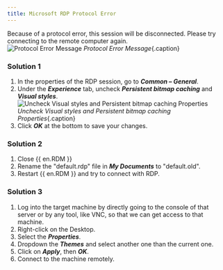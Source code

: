 ```yaml
---
title: Microsoft RDP Protocol Error
---
```

Because of a protocol error, this session will be disconnected. Please try connecting to the remote computer again.  
![Protocol Error Message](/img/en/kb/KB4261.png)
*Protocol Error Message*{.caption}

### Solution 1

1. In the properties of the RDP session, go to ***Common – General***.
1. Under the ***Experience*** tab, uncheck ***Persistent bitmap caching*** and ***Visual styles***.
![Uncheck Visual styles and Persistent bitmap caching Properties](/img/en/kb/KB4262.png)
*Uncheck Visual styles and Persistent bitmap caching Properties*{.caption}
1. Click ***OK*** at the bottom to save your changes.

### Solution 2

1. Close {{ en.RDM }}
1. Rename the "default.rdp" file in ***My Documents*** to "default.old".
1. Restart {{ en.RDM }} and try to connect with RDP.

### Solution 3

1. Log into the target machine by directly going to the console of that server or by any tool, like VNC, so that we can get access to that machine.
1. Right-click on the Desktop.
1. Select the ***Properties***.
1. Dropdown the ***Themes*** and select another one than the current one.
1. Click on ***Apply***, then ***OK***.
1. Connect to the machine remotely.
